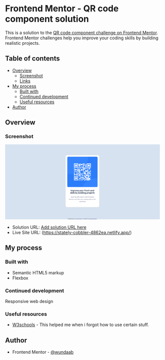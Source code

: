 # Frontend Mentor - QR code component solution

This is a solution to the [QR code component challenge on Frontend Mentor](https://www.frontendmentor.io/challenges/qr-code-component-iux_sIO_H). Frontend Mentor challenges help you improve your coding skills by building realistic projects. 

## Table of contents

- [Overview](#overview)
  - [Screenshot](#screenshot)
  - [Links](#links)
- [My process](#my-process)
  - [Built with](#built-with)
  - [Continued development](#continued-development)
  - [Useful resources](#useful-resources)
- [Author](#author)

## Overview

### Screenshot

![](./screenshot.jpg)

- Solution URL: [Add solution URL here](https://your-solution-url.com)
- Live Site URL: (https://stately-cobbler-4862ea.netlify.app/)

## My process

### Built with

- Semantic HTML5 markup
- Flexbox

### Continued development
Responsive web design

### Useful resources

- [W3schools](https://www.w3schools.com/) - This helped me when i forgot how to use certain stuff.

## Author

- Frontend Mentor - [@wundaab](https://www.frontendmentor.io/profile/wundaab)
